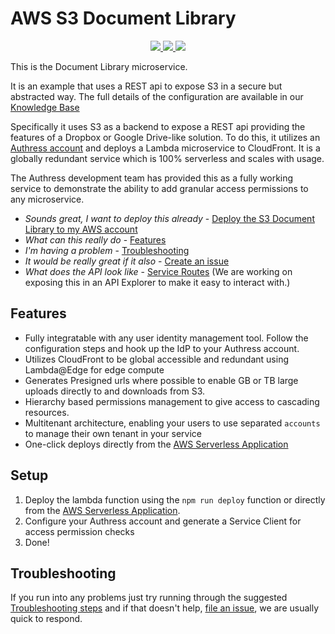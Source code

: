 # AWS S3 Document Library

<p align="center">
    <a href="./LICENSE" alt="apache 2.0 license">
      <img src="https://img.shields.io/badge/license-Apache%202.0-blue.svg">
    </a>
    <a href="https://us-east-1.console.aws.amazon.com/lambda/home?region=us-east-1#/create/app?applicationId=arn:aws:serverlessrepo:eu-west-1:922723803004:applications/S3-Document-Library" alt="Installations">
      <img src="https://img.shields.io/badge/Installed%20Deployments-1637-success">
    </a>
    <a href="https://us-east-1.console.aws.amazon.com/lambda/home?region=us-east-1#/create/app?applicationId=arn:aws:serverlessrepo:eu-west-1:922723803004:applications/S3-Document-Library" alt="AWS Serverless Application">
        <img src="https://img.shields.io/badge/AWS%20Serverless%20Application-S3%20Document%20Library-blue">
    </a>
</p>

This is the Document Library microservice.

It is an example that uses a REST api to expose S3 in a secure but abstracted way. The full details of the configuration are available in our [Knowledge Base](https://authress.io/knowledge-base/docs/implementation-examples/document-repository)

Specifically it uses S3 as a backend to expose a REST api providing the features of a Dropbox or Google Drive-like solution. To do this, it utilizes an [Authress account](https://authress.io) and deploys a Lambda microservice to CloudFront. It is a globally redundant service which is 100% serverless and scales with usage.

The Authress development team has provided this as a fully working service to demonstrate the ability to add granular access permissions to any microservice.

* _Sounds great, I want to deploy this already_ - [Deploy the S3 Document Library to my AWS account](https://us-east-1.console.aws.amazon.com/lambda/home?region=us-east-1#/create/app?applicationId=arn:aws:serverlessrepo:eu-west-1:922723803004:applications/S3-Document-Library)
* _What can this really do_ - [Features](#features)
* _I'm having a problem_ - [Troubleshooting](./docs/troubleshooting.md)
* _It would be really great if it also_ - [Create an issue](https://github.com/Authress/document-library-microservice.js/issues)
* _What does the API look like_ - [Service Routes](https://github.com/Authress/document-library-microservice.js/blob/release/0.1/src/index.js#L100) (We are working on exposing this in an API Explorer to make it easy to interact with.)

## Features
* Fully integratable with any user identity management tool. Follow the configuration steps and hook up the IdP to your Authress account.
* Utilizes CloudFront to be global accessible and redundant using Lambda@Edge for edge compute
* Generates Presigned urls where possible to enable GB or TB large uploads directly to and downloads from S3.
* Hierarchy based permissions management to give access to cascading resources.
* Multitenant architecture, enabling your users to use separated `accounts` to manage their own tenant in your service
* One-click deploys directly from the [AWS Serverless Application](https://us-east-1.console.aws.amazon.com/lambda/home?region=us-east-1#/create/app?applicationId=arn:aws:serverlessrepo:eu-west-1:922723803004:applications/S3-Document-Library)

## Setup
1. Deploy the lambda function using the `npm run deploy` function or directly from the [AWS Serverless Application](https://us-east-1.console.aws.amazon.com/lambda/home?region=us-east-1#/create/app?applicationId=arn:aws:serverlessrepo:eu-west-1:922723803004:applications/S3-Document-Library).
1. Configure your Authress account and generate a Service Client for access permission checks
1. Done!

## Troubleshooting
If you run into any problems just try running through the suggested [Troubleshooting steps](./docs/troubleshooting.md) and if that doesn't help, [file an issue](https://github.com/Authress/document-library-microservice.js/issues), we are usually quick to respond.

<!-- ## Standard use cases:


## Contribution

### Development -->
